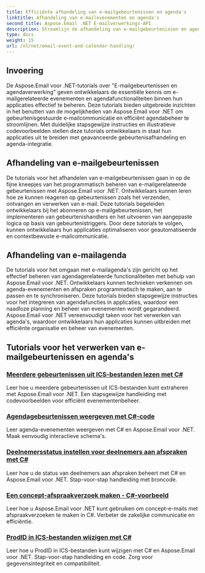 ```yaml
---
title: Efficiënte afhandeling van e-mailgebeurtenissen en agenda's
linktitle: Afhandeling van e-mailevenementen en agenda's
second_title: Aspose.Email .NET E-mailverwerkings-API
description: Stroomlijn de afhandeling van e-mailgebeurtenissen en agendabeheer met Aspose.Email voor .NET-tutorials. Leer hoe u e-mailgebeurtenissen kunt automatiseren en agendafunctionaliteiten naadloos kunt integreren.
type: docs
weight: 15
url: /nl/net/email-event-and-calendar-handling/
---
```


## Invoering

De Aspose.Email voor .NET-tutorials over "E-mailgebeurtenissen en agendaverwerking" geven ontwikkelaars de essentiële kennis om e-mailgerelateerde evenementen en agendafunctionaliteiten binnen hun applicaties effectief te beheren. Deze tutorials bieden uitgebreide inzichten in het benutten van de mogelijkheden van Aspose.Email voor .NET om gebeurtenisgestuurde e-mailcommunicatie en efficiënt agendabeheer te stroomlijnen. Met duidelijke stapsgewijze instructies en illustratieve codevoorbeelden stellen deze tutorials ontwikkelaars in staat hun applicaties uit te breiden met geavanceerde gebeurtenisafhandeling en agenda-integratie.

## Afhandeling van e-mailgebeurtenissen

De tutorials voor het afhandelen van e-mailgebeurtenissen gaan in op de fijne kneepjes van het programmatisch beheren van e-mailgerelateerde gebeurtenissen met Aspose.Email voor .NET. Ontwikkelaars kunnen leren hoe ze kunnen reageren op gebeurtenissen zoals het verzenden, ontvangen en verwerken van e-mail. Deze tutorials begeleiden ontwikkelaars bij het abonneren op e-mailgebeurtenissen, het implementeren van gebeurtenishandlers en het uitvoeren van aangepaste logica op basis van gebeurtenistriggers. Door deze tutorials te volgen, kunnen ontwikkelaars hun applicaties optimaliseren voor geautomatiseerde en contextbewuste e-mailcommunicatie.

## Afhandeling van e-mailagenda

De tutorials voor het omgaan met e-mailagenda's zijn gericht op het effectief beheren van agendagerelateerde functionaliteiten met behulp van Aspose.Email voor .NET. Ontwikkelaars kunnen technieken verkennen om agenda-evenementen en afspraken programmatisch te maken, aan te passen en te synchroniseren. Deze tutorials bieden stapsgewijze instructies voor het integreren van agendafuncties in applicaties, waardoor een naadloze planning en beheer van evenementen wordt gegarandeerd. Aspose.Email voor .NET vereenvoudigt taken voor het verwerken van agenda's, waardoor ontwikkelaars hun applicaties kunnen uitbreiden met efficiënte organisatie en beheer van evenementen.

## Tutorials voor het verwerken van e-mailgebeurtenissen en agenda's

### [Meerdere gebeurtenissen uit ICS-bestanden lezen met C#](./reading-multiple-events-from-ics-files-with-csharp/)
Leer hoe u meerdere gebeurtenissen uit ICS-bestanden kunt extraheren met Aspose.Email voor .NET. Een stapsgewijze handleiding met codevoorbeelden voor efficiënt evenementenbeheer.
### [Agendagebeurtenissen weergeven met C#-code](./rendering-calendar-events-using-csharp-code/)
Leer agenda-evenementen weergeven met C# en Aspose.Email voor .NET. Maak eenvoudig interactieve schema's.
### [Deelnemersstatus instellen voor deelnemers aan afspraken met C#](./setting-participant-status-for-appointment-attendees-with-csharp/)
Leer hoe u de status van deelnemers aan afspraken beheert met C# en Aspose.Email voor .NET. Stap-voor-stap handleiding met broncode.
### [Een concept-afspraakverzoek maken - C#-voorbeeld](./crafting-a-draft-appointment-request-csharp-example/)
Leer hoe u Aspose.Email voor .NET kunt gebruiken om concept-e-mails met afspraakverzoeken te maken in C#. Verbeter de zakelijke communicatie en efficiëntie.
### [ProdID in ICS-bestanden wijzigen met C#](./altering-prodid-in-ics-files-with-csharp/)
Leer hoe u ProdID in ICS-bestanden kunt wijzigen met C# en Aspose.Email voor .NET. Stap-voor-stap handleiding en code. Zorg voor gegevensintegriteit en compatibiliteit. 